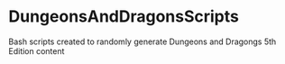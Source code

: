 # DungeonsAndDragonsScripts
Bash scripts created to randomly generate Dungeons and Dragongs 5th Edition content
